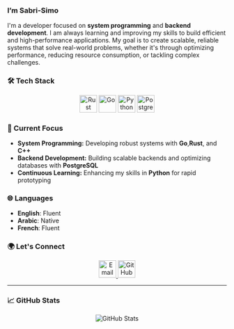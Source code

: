 ### I’m Sabri-Simo

I'm a developer focused on **system programming** and **backend development**. I am always learning and improving my skills to build efficient and high-performance applications. My goal is to create scalable, reliable systems that solve real-world problems, whether it's through optimizing performance, reducing resource consumption, or tackling complex challenges.

### 🛠 Tech Stack

<p align="center">
 <img src="https://img.icons8.com/color/48/000000/rust-programming-language.png" alt="Rust" width="40" height="40"/>
  <img src="https://cdn.jsdelivr.net/gh/devicons/devicon/icons/go/go-original.svg" alt="Go" width="40" height="40"/>
  <img src="https://cdn.jsdelivr.net/gh/devicons/devicon/icons/python/python-original.svg" alt="Python" width="40" height="40"/>
  <img src="https://cdn.jsdelivr.net/gh/devicons/devicon/icons/postgresql/postgresql-original.svg" alt="PostgreSQL" width="40" height="40"/>
</p>

### 🌱 Current Focus
- **System Programming:** Developing robust systems with **Go**,**Rust**, and **C++**
- **Backend Development:** Building scalable backends and optimizing databases with **PostgreSQL**
- **Continuous Learning:** Enhancing my skills in **Python** for rapid prototyping

### 🌐 Languages
- **English**: Fluent
- **Arabic**: Native
- **French**: Fluent

### 🌍 Let's Connect
<p align="center">
  <a href="mailto:sabri.cloud.c@gmail.com">
    <img src="https://cdn.jsdelivr.net/gh/devicons/devicon/icons/google/google-original.svg" alt="Email" width="40" height="40"/>
  </a>
  <a href="https://github.com/Sabri-Simo">
    <img src="https://cdn.jsdelivr.net/gh/devicons/devicon/icons/github/github-original.svg" alt="GitHub" width="40" height="40"/>
  </a>
</p>

---

### 📈 GitHub Stats

<p align="center">
  <img src="https://github-readme-stats.vercel.app/api?username=Sabri-Simo&show_icons=true&theme=tokyonight" alt="GitHub Stats" />
</p>
